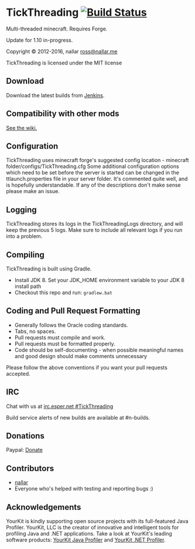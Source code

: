 TickThreading [![Build Status](https://jenkins.nallar.me/job/TickThreading/branch/1.10/badge/icon)](https://jenkins.nallar.me/job/TickThreading/branch/1.10/)
==========
Multi-threaded minecraft. Requires Forge.

Update for 1.10 in-progress.

Copyright &copy; 2012-2016, nallar <ross@nallar.me>

TickThreading is licensed under the MIT license

Download
-----

Download the latest builds from [Jenkins].

Compatibility with other mods
-----
[See the wiki.](https://github.com/nallar/TickThreading/wiki/Mod-Compatibility)

Configuration
-----
TickThreading uses minecraft forge's suggested config location - minecraft folder/configs/TickThreading.cfg
Some additional configuration options which need to be set before the server is started can be changed in the ttlaunch.properties file in your server folder.
It's commented quite well, and is hopefully understandable. If any of the descriptions don't make sense please make an issue.

Logging
-----
TickThreading stores its logs in the TickThreadingLogs directory, and will keep the previous 5 logs.
Make sure to include all relevant logs if you run into a problem.

Compiling
---------
TickThreading is built using Gradle.

* Install JDK 8. Set your JDK_HOME environment variable to your JDK 8 install path
* Checkout this repo and run: `gradlew.bat`

Coding and Pull Request Formatting
----------------------------------
* Generally follows the Oracle coding standards.
* Tabs, no spaces.
* Pull requests must compile and work.
* Pull requests must be formatted properly.
* Code should be self-documenting - when possible meaningful names and good design should make comments unnecessary

Please follow the above conventions if you want your pull requests accepted.

IRC
----------------------------------

Chat with us at [irc.esper.net #TickThreading](irc://irc.esper.net/TickThreading)

Build service alerts of new builds are available at #n-builds.

Donations
----------------------------------

Paypal: [Donate](https://www.paypal.com/cgi-bin/webscr?cmd=_s-xclick&hosted_button_id=PTWH8MH8Y4WH8)

Contributors
----------------------------------

* [nallar](https://github.com/nallar/ "Ross Allan")
* Everyone who's helped with testing and reporting bugs :)

Acknowledgements
----------------------------------

YourKit is kindly supporting open source projects with its full-featured Java Profiler. YourKit, LLC is the creator of innovative and intelligent tools for profiling Java and .NET applications. Take a look at YourKit's leading software products: [YourKit Java Profiler](http://www.yourkit.com/java/profiler/index.jsp) and [YourKit .NET Profiler](http://www.yourkit.com/.net/profiler/index.jsp).

[Jenkins]: https://jenkins.nallar.me/jobs/TickThreading
